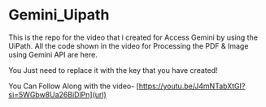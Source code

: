 # Gemini_Uipath

This is the repo for the video that i created for Access Gemini by using the UiPath.
All the code shown in the video for Processing the PDF & Image using Gemini API are here.

You Just need to replace it with the key that you have created!

You Can Follow Along with the video- [https://youtu.be/J4mNTabXtGI?si=5WGbw8Ua26BiDlPn](url)
